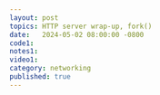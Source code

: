 ```yaml
---
layout: post
topics: HTTP server wrap-up, fork()
date:   2024-05-02 08:00:00 -0800
code1: 
notes1: 
video1: 
category: networking
published: true
---
```

